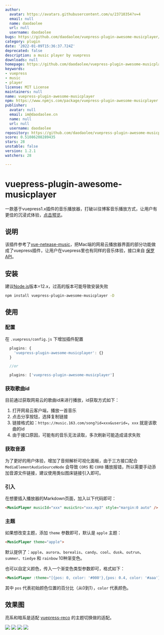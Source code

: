 ```yaml
---
author:
  avatar: https://avatars.githubusercontent.com/u/23710354?v=4
  email: null
  name: daodaolee
  url: null
  username: daodaolee
bugs: https://github.com/daodaolee/vuepress-plugin-awesome-musicplayer/issues
category: plugin
date: '2022-01-09T15:36:37.724Z'
deprecated: false
description: a music player by vuepress
downloads: null
homepage: https://github.com/daodaolee/vuepress-plugin-awesome-musicplayer#readme
keywords:
- vuepress
- music
- player
license: MIT License
maintainers: null
name: vuepress-plugin-awesome-musicplayer
npm: https://www.npmjs.com/package/vuepress-plugin-awesome-musicplayer
publisher:
  avatar: null
  email: im@daodaolee.cn
  name: null
  url: null
  username: daodaolee
repository: https://github.com/daodaolee/vuepress-plugin-awesome-musicplayer
score: 0.51086208289435
stars: 28
unstable: false
version: 1.2.1
watchers: 28

---
```


# vuepress-plugin-awesome-musicplayer
一款基于vuepress1.x插件的音乐播放器，打破以往博客音乐播放方式，让用户有更佳的沉浸式体验，[点击预览](https://daodaolee.cn/music/first_old_new_love.html)。
## 说明
该插件参考了[vue-netease-music](https://github.com/sl1673495/vue-netease-music)，把Mac端的网易云播放器界面的部分功能做成了vuepress插件，让用户在vuepress里也有同样的音乐体验，接口来自 [保罗API](https://api.paugram.com/help/netease)。
## 安装

建议[Node.js](https://nodejs.org/)版本=12.x，过高的版本可能导致安装失败

```bash
npm install vuepress-plugin-awesome-musicplayer -D
```
## 使用
### 配置
在 `.vuepress/config.js` 下增加插件配置
```js
  plugins: {
    'vuepress-plugin-awesome-musicplayer': {}
  }

  //or

  plugins: ['vuepress-plugin-awesome-musicplayer']
```
### 获取歌曲id
目前通过获取网易云的歌曲id来进行播放，id获取方式如下：

1. 打开网易云客户端，播放一首音乐
2. 点击分享按钮，选择复制链接
3. 链接格式如：`https://music.163.com/song?id=xxx&userid=`，`xxx` 就是该歌曲的id
4. 由于接口原因，可能有的音乐无法读取，多次刷新可能造成请求失败

### 获取音源
为了更好的用户体验，增加了音频解析可视化面板，由于三方接口配合 `MediaElementAudioSourceNode` 会导致 `CORS` 和 `CORB` 播放报错，所以需要手动添加音源文件链接，建议使用类似图床链接引入即可。
### 引入
在想要插入播放器的Markdown页面，加入以下代码即可：
``` html
<MusicPlayer musicId="xxx" musicSrc="xxx.mp3" style="margin:0 auto" />
```
### 主题
如果想改变主题，添加 `theme` 参数即可，默认是 `apple` 主题：
```html
<MusicPlayer theme="apple">
```
默认提供了：`apple`、`aurora`、`borealis`、`candy`、`cool`、`dusk`、`outrun`、`summer`、`tiedye` 和 `rainbow` 10种渐变色。


也可以自定义颜色，传入一个渐变色类型参数即可，格式如下：
```html
<MusicPlayer :theme="[{pos: 0, color: '#000'},{pos: 0.4, color: '#aaa'}, {pos: 1, color: '#fff'}]">
```
其中 `pos` 代表初始颜色位置的百分比（从0到1），`color` 代表颜色。
## 效果图
亮系和暗系是适配 [vuepress-reco](https://vuepress-theme-reco.recoluan.com/views/1.x/) 的主题切换做的适配。

![](https://cdn.jsdelivr.net/gh/daodaolee/photobed@main/img/20211226160304.png)
![](https://cdn.jsdelivr.net/gh/daodaolee/photobed@main/img/20211226160305.png)
![](https://cdn.jsdelivr.net/gh/daodaolee/photobed@main/img/20211226160306.png)
![](https://cdn.jsdelivr.net/gh/daodaolee/photobed@main/img/20211226160307.png)



